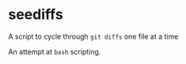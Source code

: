 # seediffs
A script to cycle through `git diffs` one file at a time

An attempt at `bash` scripting.
